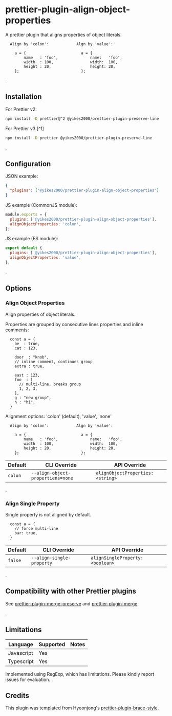 # prettier-plugin-align-object-properties

A prettier plugin that aligns properties of object literals.

```
  Align by 'colon':            Algn by 'value':

    a = {                        a = {
        name   : 'foo',              name:   'foo',
        width  : 100,                width:  100,
        height : 20,                 height: 20,
    };                           };
```
.

## Installation

For Prettier v2:

```sh
npm install -D prettier@^2 @yikes2000/prettier-plugin-preserve-line
```

For Prettier v3:[^1]

```sh
npm install -D prettier @yikes2000/prettier-plugin-preserve-line
```
.


## Configuration

JSON example:

```json
{
  "plugins": ["@yikes2000/prettier-plugin-align-object-properties"]
}
```

JS example (CommonJS module):

```javascript
module.exports = {
  plugins: ['@yikes2000/prettier-plugin-align-object-properties'],
  alignObjectProperties: 'colon',
};
```

JS example (ES module):

```javascript
export default {
  plugins: ['@yikes2000/prettier-plugin-align-object-properties'],
  alignObjectProperties: 'value',
};
```
.

## Options

### Align Object Properties

Align properties of object literals.

Properties are grouped by consecutive lines properties and inline comments:
```
  const a = {
    be  : true,
    cat : 123,

    door  : "knob",
    // inline comment, continues group
    extra : true,

    east : 123,
    foo  : [
      // multi-line, breaks group
      1, 2, 3,
    ],
    g : "new group",
    h : "hi",
  }
```
Alignment options: 'colon' (default), 'value', 'none'
```
  Align by 'colon':            Algn by 'value':

    a = {                        a = {
        name   : 'foo',              name:   'foo',
        width  : 100,                width:  100,
        height : 20,                 height: 20,
    };                           };
```
<!-- prettier-ignore -->
Default | CLI&nbsp;Override | API&nbsp;Override
--- | --- | ---
`colon` | `--align-object-propertiens=none` | `alignObjectProperties: <string>`

.

### Align Single Property

Single property is not aligned by default.
```
  const a = {
    // force multi-line
    bar: true,
  }
```
<!-- prettier-ignore -->
Default | CLI&nbsp;Override | API&nbsp;Override
--- | --- | ---
`false` | `--align-single-property` | `alignSingleProperty: <boolean>`

.

## Compatibility with other Prettier plugins

See [prettier-plugin-merge-preserve](https://github.com/yikes2000/prettier-plugin-merge-preserve) and [prettier-plugin-merge](https://github.com/ony3000/prettier-plugin-merge).

.


## Limitations

<!-- prettier-ignore -->
Language | Supported | Notes
--- | --- | ---
Javascript | Yes |
Typescript | Yes |

Implemented using RegExp, which has limitations.  Please kindly report issues for evaluation.
.


## Credits

This plugin was templated from Hyeonjong's
[prettier-plugin-brace-style](https://github.com/ony3000/prettier-plugin-brace-style).
